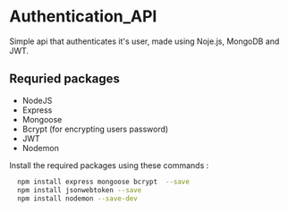 # Authentication_API
 Simple api that authenticates it's user, made using Noje.js, MongoDB and JWT.

## Requried packages 
 - NodeJS
 - Express
 - Mongoose
 - Bcrypt (for encrypting users password)
 - JWT
 - Nodemon

Install the required packages using these commands :
```sh
  npm install express mongoose bcrypt  --save
  npm install jsonwebtoken --save
  npm install nodemon --save-dev
```


